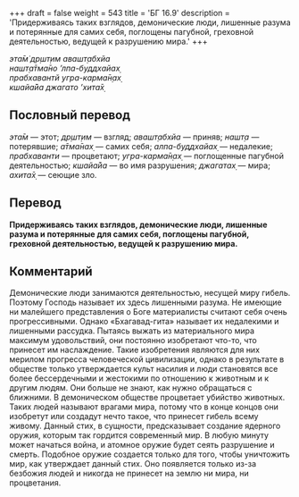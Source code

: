 +++
draft = false
weight = 543
title = 'БГ 16.9'
description = 'Придерживаясь таких взглядов, демонические люди, лишенные разума и потерянные для самих себя, поглощены пагубной, греховной деятельностью, ведущей к разрушению мира.'
+++

_эта̄м̇ др̣шт̣им авашт̣абхйа  
нашт̣а̄тма̄но ’лпа-буддхайах̣  
прабхавантй угра-карма̄н̣ах̣  
кшайа̄йа джагато ’хита̄х̣_

## Пословный перевод

_эта̄м_ — этот; _др̣шт̣им_ — взгляд; _авашт̣абхйа_ — приняв; _нашт̣а_ — потерявшие; _а̄тма̄нах̣_ — самих себя; _алпа_\-_буддхайах̣_ — недалекие; _прабхаванти_ — процветают; _угра_\-_карма̄н̣ах̣_ — поглощенные пагубной деятельностью; _кшайа̄йа_ — во имя разрушения; _джагатах̣_ — мира; _ахита̄х̣_ — сеющие зло.

## Перевод

**Придерживаясь таких взглядов, демонические люди, лишенные разума и потерянные для самих себя, поглощены пагубной, греховной деятельностью, ведущей к разрушению мира.**

## Комментарий

Демонические люди занимаются деятельностью, несущей миру гибель. Поэтому Господь называет их здесь лишенными разума. Не имеющие ни малейшего представления о Боге материалисты считают себя очень прогрессивными. Однако «Бхагавад-гита» называет их недалекими и лишенными рассудка. Пытаясь выжать из материального мира максимум удовольствий, они постоянно изобретают что-то, что принесет им наслаждение. Такие изобретения являются для них мерилом прогресса человеческой цивилизации, однако в результате в обществе только утверждается культ насилия и люди становятся все более бессердечными и жестокими по отношению к животным и к другим людям. Они больше не знают, как нужно обращаться с ближними. В демоническом обществе процветает убийство животных. Таких людей называют врагами мира, потому что в конце концов они изобретут или создадут нечто такое, что принесет гибель всему живому. Данный стих, в сущности, предсказывает создание ядерного оружия, которым так гордится современный мир. В любую минуту может начаться война, и атомное оружие будет сеять разрушение и смерть. Подобное оружие создается только для того, чтобы уничтожить мир, как утверждает данный стих. Оно появляется только из-за безбожия людей и никогда не принесет на землю ни мира, ни процветания.
